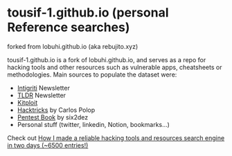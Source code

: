 # tousif-1.github.io (personal Reference searches) 


forked from lobuhi.github.io (aka rebujito.xyz)

tousif-1.github.io is a fork of lobuhi.github.io, and serves as a repo for hacking tools and other resources such as vulnerable apps, cheatsheets or methodologies. Main sources to populate the dataset were:
* [Intigriti](https://blog.intigriti.com/category/bugbytes/) Newsletter
* [TLDR](https://tldrsec.com/blog/) Newsletter
* [Kitploit](https://www.kitploit.com/)
* [Hacktricks](https://book.hacktricks.xyz/welcome/readme) by Carlos Polop
* [Pentest Book](https://pentestbook.six2dez.com/) by six2dez
* Personal stuff (twitter, linkedin, Notion, bookmarks...)

Check out [How I made a reliable hacking tools and resources search engine in two days (~6500 entries!)](https://lobuhisec.medium.com/how-i-made-a-reliable-hacking-tools-and-resources-search-engine-in-two-days-6500-entries-1983beeff79d)
